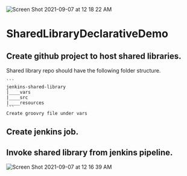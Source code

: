 ![Screen Shot 2021-09-07 at 12 18 22 AM](https://user-images.githubusercontent.com/87215340/132301566-8b1e21d6-035e-4a69-9268-317c0765ed86.png)
# SharedLibraryDeclarativeDemo

## Create github project to host shared libraries.

  Shared library repo should have the following folder structure.

    ```
    jenkins-shared-library
    |____vars
    |____src
    |____resources
    ```
    Create groovry file under vars
## Create jenkins job.

## Invoke shared library from jenkins pipeline.

![Screen Shot 2021-09-07 at 12 16 39 AM](https://user-images.githubusercontent.com/87215340/132301267-9f73c2a0-15f8-4108-b0f8-7a795d1cdc37.png)
